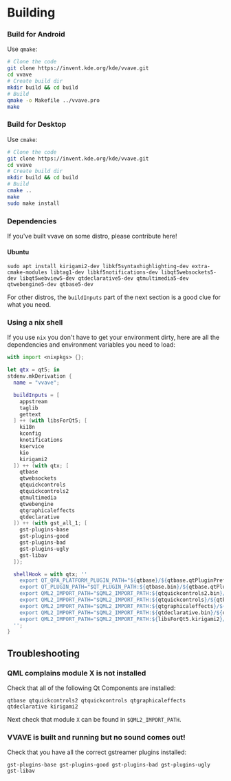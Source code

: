 # Building

### Build for Android
Use `qmake`:

```bash
# Clone the code
git clone https://invent.kde.org/kde/vvave.git
cd vvave
# Create build dir
mkdir build && cd build
# Build
qmake -o Makefile ../vvave.pro
make
```

### Build for Desktop
Use `cmake`:
```bash
# Clone the code
git clone https://invent.kde.org/kde/vvave.git
cd vvave
# Create build dir
mkdir build && cd build
# Build
cmake ..
make
sudo make install
```

### Dependencies

If you've built vvave on some distro, please contribute here!

#### Ubuntu

```
sudo apt install kirigami2-dev libkf5syntaxhighlighting-dev extra-cmake-modules libtag1-dev libkf5notifications-dev libqt5websockets5-dev libqt5webview5-dev qtdeclarative5-dev qtmultimedia5-dev qtwebengine5-dev qtbase5-dev
```

For other distros, the `buildInputs` part of the next section is a good clue for what
you need.

### Using a nix shell

If you use `nix` you don't have to get your environment dirty, here are all the
dependencies and environment variables you need to load:

```nix
with import <nixpkgs> {};

let qtx = qt5; in
stdenv.mkDerivation {
  name = "vvave";

  buildInputs = [
    appstream
    taglib
    gettext
  ] ++ (with libsForQt5; [
    ki18n
    kconfig
    knotifications
    kservice
    kio
    kirigami2
  ]) ++ (with qtx; [
    qtbase
    qtwebsockets
    qtquickcontrols
    qtquickcontrols2
    qtmultimedia
    qtwebengine
    qtgraphicaleffects
    qtdeclarative
  ]) ++ (with gst_all_1; [
    gst-plugins-base
    gst-plugins-good
    gst-plugins-bad
    gst-plugins-ugly
    gst-libav
  ]);

  shellHook = with qtx; ''
    export QT_QPA_PLATFORM_PLUGIN_PATH="${qtbase}/${qtbase.qtPluginPrefix}/platforms"
    export QT_PLUGIN_PATH="$QT_PLUGIN_PATH:${qtbase.bin}/${qtbase.qtPluginPrefix}"
    export QML2_IMPORT_PATH="$QML2_IMPORT_PATH:${qtquickcontrols2.bin}/${qtbase.qtQmlPrefix}"
    export QML2_IMPORT_PATH="$QML2_IMPORT_PATH:${qtquickcontrols}/${qtbase.qtQmlPrefix}"
    export QML2_IMPORT_PATH="$QML2_IMPORT_PATH:${qtgraphicaleffects}/${qtbase.qtQmlPrefix}"
    export QML2_IMPORT_PATH="$QML2_IMPORT_PATH:${qtdeclarative.bin}/${qtbase.qtQmlPrefix}"
    export QML2_IMPORT_PATH="$QML2_IMPORT_PATH:${libsForQt5.kirigami2}/${qtbase.qtQmlPrefix}"
  '';
}
```

## Troubleshooting

### QML complains module X is not installed

Check that all of the following Qt Components are installed:

```
qtbase qtquickcontrols2 qtquickcontrols qtgraphicaleffects qtdeclarative kirigami2
```

Next check that module `X` can be found in `$QML2_IMPORT_PATH`.

### VVAVE is built and running but no sound comes out!

Check that you have all the correct gstreamer plugins installed:

```
gst-plugins-base gst-plugins-good gst-plugins-bad gst-plugins-ugly gst-libav
```

